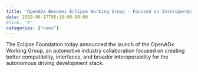 ```yaml
---
title: "OpenADx Becomes Eclipse Working Group - Focused on Interoperability in the Autonomous Driving Software Stack"
date: 2019-06-17T05:10:00-00:00
#link: "#"
categories: ["news"]
---
```


The Eclipse Foundation today announced the launch of the OpenADx Working Group, an automotive industry collaboration focused on creating better compatibility, interfaces, and broader interoperability for the autonomous driving development stack.